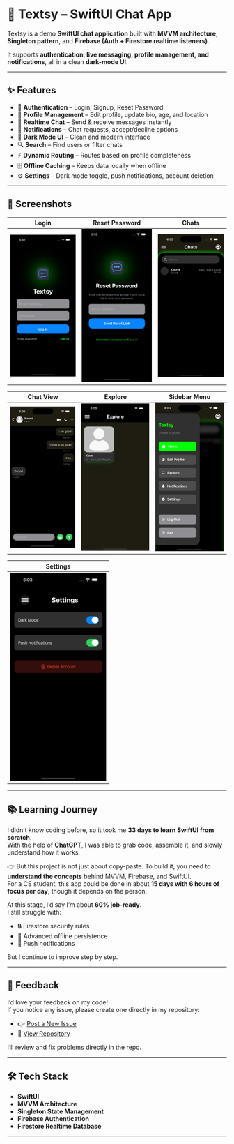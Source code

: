 # 📱 Textsy – SwiftUI Chat App  

Textsy is a demo **SwiftUI chat application** built with **MVVM architecture**, **Singleton pattern**, and **Firebase (Auth + Firestore realtime listeners)**.  

It supports **authentication, live messaging, profile management, and notifications**, all in a clean **dark-mode UI**.  

---

## ✨ Features  

- 🔐 **Authentication** – Login, Signup, Reset Password  
- 👤 **Profile Management** – Edit profile, update bio, age, and location  
- 💬 **Realtime Chat** – Send & receive messages instantly  
- 📢 **Notifications** – Chat requests, accept/decline options  
- 🌙 **Dark Mode UI** – Clean and modern interface  
- 🔍 **Search** – Find users or filter chats  
- ⚡ **Dynamic Routing** – Routes based on profile completeness  
- 🗄️ **Offline Caching** – Keeps data locally when offline  
- ⚙️ **Settings** – Dark mode toggle, push notifications, account deletion  

---

## 📸 Screenshots  
 


| Login | Reset Password | Chats |
|-------|----------------|-------|
| <img src="screenshots/login.jpg" width="220"> | <img src="screenshots/reset.jpg" width="220"> | <img src="screenshots/chats.png" width="220"> |

| Chat View | Explore | Sidebar Menu |
|-----------|---------|--------------|
| <img src="screenshots/chat.jpg" width="220"> | <img src="screenshots/explore.jpg" width="220"> | <img src="screenshots/menu.jpg" width="220"> |

| Settings |
|----------|
| <img src="screenshots/settings.jpg" width="220"> |  



---

## 📚 Learning Journey  

I didn’t know coding before, so it took me **33 days to learn SwiftUI from scratch**.  
With the help of **ChatGPT**, I was able to grab code, assemble it, and slowly understand how it works.  

👉 But this project is not just about copy-paste. To build it, you need to **understand the concepts** behind MVVM, Firebase, and SwiftUI.  
For a CS student, this app could be done in about **15 days with 6 hours of focus per day**, though it depends on the person.  

At this stage, I’d say I’m about **60% job-ready**.  
I still struggle with:  
- 🔒 Firestore security rules  
- 💾 Advanced offline persistence  
- 📲 Push notifications  

But I continue to improve step by step.  

---

## 💬 Feedback  

I’d love your feedback on my code!  
If you notice any issue, please create one directly in my repository:  

- 👉 [Post a New Issue](https://github.com/TAUFIK2236/Textsy_ChatApp/issues/new)  
- 📂 [View Repository](https://github.com/TAUFIK2236/Textsy_ChatApp)  

I’ll review and fix problems directly in the repo.  

---

## 🛠️ Tech Stack  

- **SwiftUI**  
- **MVVM Architecture**  
- **Singleton State Management**  
- **Firebase Authentication**  
- **Firestore Realtime Database**  

---

